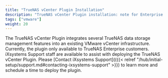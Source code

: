```yaml
---
title: "TrueNAS vCenter Plugin Installation"
description: "TrueNAS vCenter Plugin installation: note for Enterprise customers."
tags: ["vmware"]
weight: 20
---
```


The TrueNAS vCenter Plugin integrates several TrueNAS data storage management features into an existing VMware vCenter infrastructure.
Currently, the plugin only available to TrueNAS Enterprise customers.
iXsystems Support staff are available to assist with deploying the TrueNAS vCenter Plugin. Please [Contact iXsystems Support](({{< relref "/hub/initial-setup/support.md#contacting-ixsystems-support" >}}) to learn more and schedule a time to deploy the plugin.
